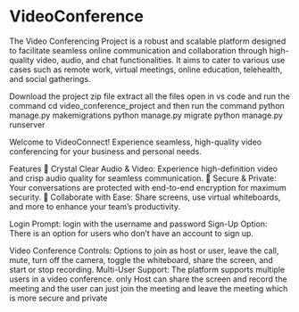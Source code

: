 # VideoConference
The Video Conferencing Project is a robust and scalable platform designed to facilitate seamless online communication and collaboration through high-quality video, audio, and chat functionalities. It aims to cater to various use cases such as remote work, virtual meetings, online education, telehealth, and social gatherings.

Download the project zip file extract all the files open in vs code and run the command 
cd video_conference_project and then run the command
python manage.py makemigrations
python manage.py migrate
python manage.py runserver 

Welcome to VideoConnect! Experience seamless, high-quality video conferencing for your business and personal needs.

Features
📱 Crystal Clear Audio & Video: Experience high-definition video and crisp audio quality for seamless communication.
🔐 Secure & Private: Your conversations are protected with end-to-end encryption for maximum security.
👥 Collaborate with Ease: Share screens, use virtual whiteboards, and more to enhance your team’s productivity.

Login Prompt: login with the username and password
Sign-Up Option: There is an option for users who don’t have an account to sign up.

Video Conference Controls: Options to join as host or user, leave the call, mute, turn off the camera, toggle the whiteboard, share the screen, and start or stop recording.
Multi-User Support: The platform supports multiple users in a video conference.
only Host can share the screen and record the meeting and the user can just join the meeting and leave the meeting which is more secure and private
